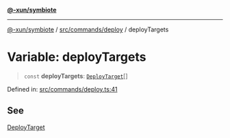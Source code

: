 [**@-xun/symbiote**](../../../../README.md)

***

[@-xun/symbiote](../../../../README.md) / [src/commands/deploy](../README.md) / deployTargets

# Variable: deployTargets

> `const` **deployTargets**: [`DeployTarget`](../enumerations/DeployTarget.md)[]

Defined in: [src/commands/deploy.ts:41](https://github.com/Xunnamius/symbiote/blob/f7f4f11c068a86260d039b5e973f62c23a3c8079/src/commands/deploy.ts#L41)

## See

[DeployTarget](../enumerations/DeployTarget.md)

